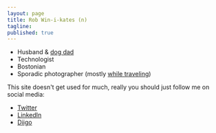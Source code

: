 ```yaml
---
layout: page
title: Rob Win-i-kates (n)
tagline: 
published: true
---
```

* Husband & [dog dad](https://www.facebook.com/duchessellie/)
* Technologist
* Bostonian
* Sporadic photographer (mostly [while traveling](https://www.jetitup.com/MyStats/See/?name=Rob~Winikates))

This site doesn't get used for much, really you should just follow me on social media:
* [Twitter](https://twitter.com/rob_w)
* [LinkedIn](https://www.linkedin.com/in/robertwinikates/)
* [Diigo](https://www.diigo.com/profile/rwinikates)
